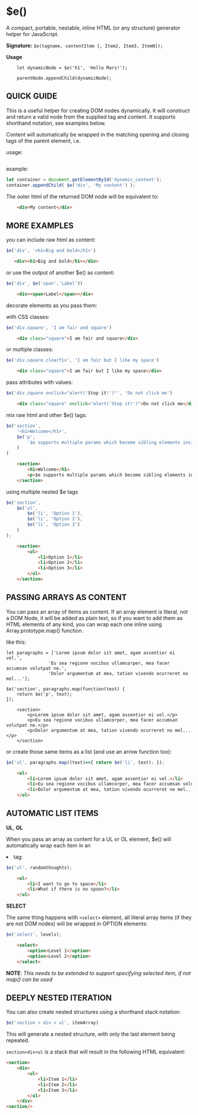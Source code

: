 $e()
====

A compact, portable, nestable, inline HTML (or any structure) generator helper for JavaScript.

**Signature:** `$e(tagname, contentItem [, Item2, Item3, ItemN]);`

**Usage** 

```
    let dynamicNode = $e('h1', 'Hello Mars!');
    
    parentNode.appendChild(dynamicNode);
```


QUICK GUIDE
-----------

This is a useful helper for creating DOM nodes dynamically.  It will construct and return 
a valid node from the supplied tag and content.  It supports shorthand notation, see examples below.
    
Content will automatically be wrapped in the matching opening and closing tags of the parent element, 
i.e. 

usage:  

```javascript

```

example:

```javascript
let container = document.getElementById('dynamic_content');
container.appendChild( $e('div', 'My content') );
```

The outer html of the returned DOM node will be equivalent to:

```html
    <div>My content</div>    
``` 


MORE EXAMPLES
-------------
    
you can include raw html as content:

```javascript
$e('div', '<h1>Big and bold</h1>')                
```
```html
   <div><h1>Big and bold</h1></div>
```

or use the output of another $e() as content:

```javascript
$e('div', $e('span','Label'))                                   
```
```html
    <div><span>Label</span></div>
```

decorate elements as you pass them:  
    
with CSS classes:

```javascript        
$e('div.square', 'I am fair and square')                            
```
```html
    <div class="square">I am fair and square</div>
```

or multiple classes:
```javascript
$e('div.square.clearfix', 'I am fair but I like my space')                        
```
```html
    <div class="square">I am fair but I like my space</div>
```

pass attributes with values:
```javascript
$e('div.square onclick="alert('Stop it!')"', 'Do not click me')     
```
```html
    <div class="square" onclick="alert('Stop it!')">Do not click me</div>
```

mix raw html and other $e() tags:
```javascript
$e('section', 
    '<h1>Welcome</h1>', 
    $e('p', 
        '$e supports multiple params which become sibling elements inside the parent tag'
    )
)
```
```html
    <section>
        <h1>Welcome</h1>
        <p>$e supports multiple params which become sibling elements inside the parent tag</p>
    </section>
```

using multiple nested $e tags 
```javascript
$e('section', 
    $e('ul', 
        $e('li', 'Option 1'),
        $e('li', 'Option 2'),
        $e('li', 'Option 3')
    )
);
```
```html
    <section>
        <ul>
            <li>Option 1</li>
            <li>Option 2</li>
            <li>Option 3</li>
        </ul>
    </section>
```

    

PASSING ARRAYS AS CONTENT
-------------------------

You can pass an array of items as content.  If an array element is literal, not a DOM Node, 
it will be added as plain text, so if you want to add them as HTML elements of any kind, 
you can wrap each one inline using Array.prototype.map() function.

like this:
```
let paragraphs = ['Lorem ipsum dolor sit amet, agam assentior ei vel.',
                'Eu sea regione vocibus ullamcorper, mea facer accumsan volutpat ne.',
                'Dolor argumentum at mea, tation vivendo ocurreret no mel...'];

$e('section', paragraphs.map(function(text) {
    return $e('p', text);    
});
```
```
    <section>
        <p>Lorem ipsum dolor sit amet, agam assentior ei vel.</p>
        <p>Eu sea regione vocibus ullamcorper, mea facer accumsan volutpat ne.</p>
        <p>Dolor argumentum at mea, tation vivendo ocurreret no mel...</p>
    </section>
``` 

or create those same items as a list (and use an arrow function too):

```javascript
$e('ul', paragraphs.map((text)=>{ return $e('li', text); });
```
```html
    <ul>
        <li>Lorem ipsum dolor sit amet, agam assentior ei vel.</li>
        <li>Eu sea regione vocibus ullamcorper, mea facer accumsan volutpat ne.</li>
        <li>Dolor argumentum at mea, tation vivendo ocurreret no mel...</li>
    </ul>
```



AUTOMATIC LIST ITEMS
--------------------

**UL**, **OL**

When you pass an array as content for a UL or OL element, $e() will automatically 
wrap each item in an <li> tag:
```javascript
$e('ul', randomthoughts);
```
```html
    <ul> 
        <li>I want to go to space</li>
        <li>What if there is no spoon?</li>
    </ul>
``` 

**SELECT**
        
The same thing happens with `<select>` element, all literal array items (if they are not DOM nodes) 
will be wrapped in OPTION elements:

```javascript
$e('select', levels);
```
```html
    <select> 
        <option>Level 1</option>
        <option>Level 2</option>
    </select>
``` 
**NOTE**: *This needs to be extended to support specifying selected item, if not map() can be used*
    


DEEPLY NESTED ITERATION
-----------------------

You can also create nested structures using a shorthand stack notation:
```javascript
$e('section > div > ul', itemArray)  
```

This will generate a nested structure, with only the last element being repeated.
    
`section>div>ul` is a stack that will result in the following HTML equivalent:

```html
<section>
    <div>
        <ul>
            <li>Item 1</li>
            <li>Item 2</li>
            <li>Item 3</li>
        </ul>
    </div>
<section/>
```
